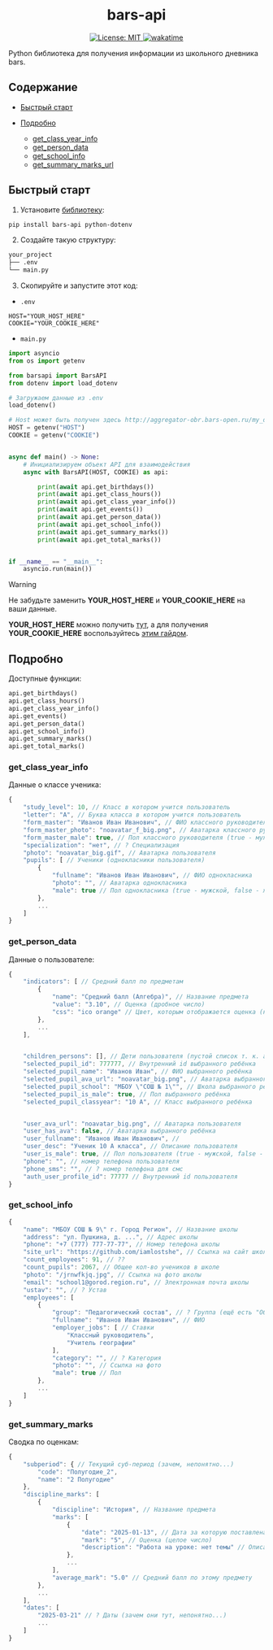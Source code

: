 <h1 align="center">bars-api</h1>

<p align="center">
    <a href="https://opensource.org/licenses/MIT">
        <img alt="License: MIT" src="https://img.shields.io/badge/License-MIT-yellow.svg">
    </a>
    <a href="https://wakatime.com/badge/user/018cdef0-b6a0-4cba-ba74-ae713fa3eefc/project/a0a801d2-8329-48fe-a9e7-c8237a09d67a">
        <img src="https://wakatime.com/badge/user/018cdef0-b6a0-4cba-ba74-ae713fa3eefc/project/a0a801d2-8329-48fe-a9e7-c8237a09d67a.svg" alt="wakatime">
    </a>
</p>

Python библиотека для получения информации из школьного дневника bars.

## Содержание

- [Быстрый старт](#%D0%B1%D1%8B%D1%81%D1%82%D1%80%D1%8B%D0%B9-%D1%81%D1%82%D0%B0%D1%80%D1%82)

- [Подробно](#%D0%BF%D0%BE%D0%B4%D1%80%D0%BE%D0%B1%D0%BD%D0%BE)

    - [get_class_year_info](#get_class_year_info)
    - [get_person_data](#get_person_data)
    - [get_school_info](#get_school_info)
    - [get_summary_marks_url](#get_summary_marks_url)

## Быстрый старт

1. Установите [библиотеку](https://pypi.org/project/barsapi):

```bash
pip install bars-api python-dotenv
```

2. Создайте такую структуру:

```bash
your_project
├── .env
└── main.py
```

3. Скопируйте и запустите этот код:

- `.env`

```
HOST="YOUR_HOST_HERE"
COOKIE="YOUR_COOKIE_HERE"
```

- `main.py`

```python
import asyncio
from os import getenv

from barsapi import BarsAPI
from dotenv import load_dotenv

# Загружаем данные из .env
load_dotenv()

# Host может быть получен здесь http://aggregator-obr.bars-open.ru/my_diary
HOST = getenv("HOST")
COOKIE = getenv("COOKIE")


async def main() -> None:
    # Инициализируем объект API для взаимодействия
    async with BarsAPI(HOST, COOKIE) as api:

        print(await api.get_birthdays())
        print(await api.get_class_hours())
        print(await api.get_class_year_info())
        print(await api.get_events())
        print(await api.get_person_data())
        print(await api.get_school_info())
        print(await api.get_summary_marks())
        print(await api.get_total_marks())


if __name__ == "__main__":
    asyncio.run(main())
```

> [!WARNING]
>
> Не забудьте заменить **YOUR_HOST_HERE** и **YOUR_COOKIE_HERE**
> на ваши данные.
>
>**YOUR_HOST_HERE** можно получить
> [тут](http://aggregator-obr.bars-open.ru/my_diary),
> а для получения **YOUR_COOKIE_HERE** воспользуйтесь
> [этим гайдом](https://telegra.ph/Instrukciya-po-registracii-v-bote-04-25).

## Подробно

Доступные функции:

```py
api.get_birthdays()
api.get_class_hours()
api.get_class_year_info()
api.get_events()
api.get_person_data()
api.get_school_info()
api.get_summary_marks()
api.get_total_marks()
```

### get_class_year_info

Данные о классе ученика:

```js
{
    "study_level": 10, // Класс в котором учится пользователь
    "letter": "А", // Буква класса в котором учится пользователь
    "form_master": "Иванов Иван Иванович", // ФИО классного руководителя
    "form_master_photo": "noavatar_f_big.png", // Аватарка классного руководителя
    "form_master_male": true, // Пол классного руководителя (true - мужской, false - женский)
    "specialization": "нет", // ? Специализация
    "photo": "noavatar_big.gif", // Аватарка пользователя
    "pupils": [ // Ученики (однокласники пользователя)
        {
            "fullname": "Иванов Иван Иванович", // ФИО однокласника
            "photo": "", // Аватарка однокласника
            "male": true // Пол однокласника (true - мужской, false - женский)
        },
        ...
    ]
}
```

### get_person_data

Данные о пользователе:

```js
{
    "indicators": [ // Средний балл по предметам
        {
            "name": "Средний балл (Алгебра)", // Название предмета
            "value": "3.10", // Оценка (дробное число)
            "css": "ico orange" // Цвет, которым отображается оценка (не совсем понятно зачем, проще на фронте цвет простым "if" расчитывать)
        },
        ...
    ],


    "children_persons": [], // Дети пользователя (пустой список т. к. авторизация произведена через аккаунт ребёнка)
    "selected_pupil_id": 777777, // Внутренний id выбранного ребёнка
    "selected_pupil_name": "Иванов Иван", // ФИО выбранного ребёнка
    "selected_pupil_ava_url": "noavatar_big.png", // Аватарка выбранного ребёнка
    "selected_pupil_school": "МБОУ \"СОШ № 1\"", // Школа выбранного ребёнка
    "selected_pupil_is_male": true, // Пол выбранного ребёнка
    "selected_pupil_classyear": "10 А", // Класс выбранного ребёнка


    "user_ava_url": "noavatar_big.png", // Аватарка пользователя
    "user_has_ava": false, // Аватарка выбранного ребёнка
    "user_fullname": "Иванов Иван Иванович", // 
    "user_desc": "Ученик 10 А класса", // Описание пользователя
    "user_is_male": true, // Пол пользователя (true - мужской, false - женский)
    "phone": "", // номер телефона пользователя
    "phone_sms": "", // ? номер телефона для смс
    "auth_user_profile_id": 77777 // Внутренний id пользователя
}
```

### get_school_info

```js
{
    "name": "МБОУ СОШ № 9\" г. Город Регион", // Название школы
    "address": "ул. Пушкина, д. ...", // Адрес школы
    "phone": "+7 (777) 777-77-77", // Номер телефона школы
    "site_url": "https://github.com/iamlostshe", // Ссылка на сайт школы
    "count_employees": 91, // ??
    "count_pupils": 2067, // Общее кол-во учеников в школе
    "photo": "/jrnwfkjq.jpg", // Ссылка на фото школы
    "email": "school1@gorod.region.ru", // Электронная почта школы
    "ustav": "", // ? Устав
    "employees": [
        {
            "group": "Педагогический состав", // ? Группа (ещё есть "Обслуживающий персонал")
            "fullname": "Иванов Иван Иванович", // ФИО
            "employer_jobs": [ // Ставки
                "Классный руководитель",
                "Учитель географии"
            ],
            "category": "", // ? Категория
            "photo": "", // Ссылка на фото
            "male": true // Пол
        },
        ...
    ]
}
```

### get_summary_marks

Сводка по оценкам:

```js
{
    "subperiod": { // Текущий суб-период (зачем, непонятно...)
        "code": "Полугодие_2",
        "name": "2 Полугодие"
    },
    "discipline_marks": [
        {
            "discipline": "История", // Название предмета
            "marks": [
                {
                    "date": "2025-01-13", // Дата за которую поставлена оценка
                    "mark": "5", // Оценка (целое число)
                    "description": "Работа на уроке: нет темы" // Описание (никогда не видел другого)
                },
                ...
            ],
            "average_mark": "5.0" // Средний балл по этому предмету
        },
        ...
    ],
    "dates": [
        "2025-03-21" // ? Даты (зачем они тут, непонятно...)
        ...
    ]
}
```
